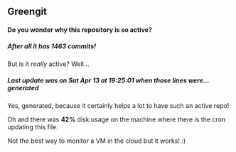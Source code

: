 ## Greengit

#### Do you wonder why this repository is so active?

##### After all it has 1463 commits!

But is it *really* active? Well...

##### Last update was on Sat Apr 13 at 19:25:01 when those lines were... generated

Yes, generated, because it certainly helps a lot to have such an active repo!

Oh and there was **42%** disk usage on the machine
where there is the cron updating this file.

Not the best way to monitor a VM in the cloud but it works! :)
